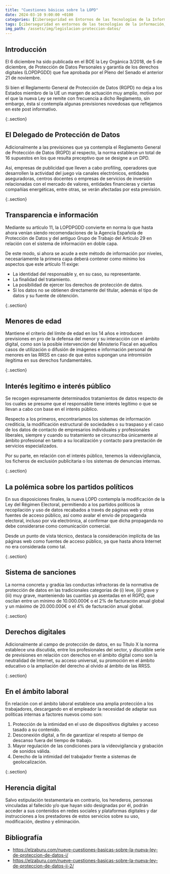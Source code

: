 ```yaml
---
title: "Cuestiones básicas sobre la LOPD"
date: 2024-03-10 9:00:00 +0100
categories: [Ciberseguridad en Entornos de las Tecnologías de la Información, Normativa de Ciberseguridad]
tags: [ciberseguridad en entornos de las tecnologías de la información, normativa de ciberseguridad]
img_path: /assets/img/legislacion-proteccion-datos/
---
```


## Introducción

El 6 diciembre ha sido publicada en el BOE la Ley Orgánica 3/2018, de 5 de diciembre, de Protección de Datos Personales y garantía de los derechos digitales (LOPDPGDD) que fue aprobada por el Pleno del Senado el anterior 21 de noviembre.

Si bien el Reglamento General de Protección de Datos (RGPD) no deja a los Estados miembro de la UE un margen de actuación muy amplio, motivo por el que la nueva Ley se remite con frecuencia a dicho Reglamento, sin embargo, ésta sí contempla algunas previsiones novedosas que reflejamos en este post informativo.

{:.section}
## El Delegado de Protección de Datos

Adicionalmente a las previsiones que ya contempla el Reglamento General de Protección de Datos (RGPD) al respecto, la norma establece un total de 16 supuestos en los que resulta preceptivo que se designe a un DPD.

Así, empresas de publicidad que lleven a cabo profiling, operadores que desarrollen la actividad del juego vía canales electrónicos, entidades aseguradoras, centros docentes o empresas de servicios de inversión relacionadas con el mercado de valores, entidades financieras y ciertas compañías energéticas, entre otras, se verán afectadas por esta previsión.

{:.section}
## Transparencia e información

Mediante su artículo 11, la LOPDPGDD convierte en norma lo que hasta ahora venían siendo recomendaciones de la Agencia Española de Protección de Datos y del antiguo Grupo de Trabajo del Artículo 29 en relación con el sistema de información en doble capa.

De este modo, si ahora se acude a este método de información por niveles, necesariamente la primera capa deberá contener como mínimo los aspectos que este artículo 11 exige:

- La identidad del responsable y, en su caso, su representante.
- La finalidad del tratamiento.
- La posibilidad de ejercer los derechos de protección de datos.
- Si los datos no se obtienen directamente del titular, además el tipo de datos y su fuente de obtención.

{:.section}
## Menores de edad

Mantiene el criterio del límite de edad en los 14 años e introducen previsiones en pro de la defensa del menor y su interacción con el ámbito digital, como son la posible intervención del Ministerio Fiscal en aquellos casos de utilización o difusión de imágenes e información personal de menores en las RRSS en caso de que estos supongan una intromisión ilegítima en sus derechos fundamentales.

{:.section}
## Interés legítimo e interés público

Se recogen expresamente determinados tratamientos de datos respecto de los cuales se presume que el responsable tiene interés legítimo o que se llevan a cabo con base en el interés público.

Respecto a los primeros, encontraríamos los sistemas de información crediticia, la modificación estructural de sociedades o su traspaso y el caso de los datos de contacto de empresarios individuales y profesionales liberales, siempre y cuando su tratamiento se circunscriba únicamente al ámbito profesional en tanto a su localización y contacto para prestación de servicios especializados.

Por su parte, en relación con el interés público, tenemos la videovigilancia, los ficheros de exclusión publicitaria o los sistemas de denuncias internas.

{:.section}
## La polémica sobre los partidos políticos

En sus disposiciones finales, la nueva LOPD contempla la modificación de la Ley del Régimen Electoral, permitiendo a los partidos políticos la recopilación y uso de datos recabados a través de páginas web y otras fuentes de acceso público, así como avalar el envío de propaganda electoral, incluso por vía electrónica, al confirmar que dicha propaganda no debe considerarse como comunicación comercial.

Desde un punto de vista técnico, destaca la consideración implícita de las páginas web como fuentes de acceso público, ya que hasta ahora Internet no era considerada como tal.

{:.section}
## Sistema de sanciones

La norma concreta y gradúa las conductas infractoras de la normativa de protección de datos en las tradicionales categorías de (i) leve, (ii) grave y (iii) muy grave, manteniendo las cuantías ya asentadas en el RGPD, que oscilan entre un mínimo de 10.000.000€ o el 2% de facturación anual global y un máximo de 20.000.000€ o el 4% de facturación anual global.

{:.section}
## Derechos digitales

Adicionalmente al campo de protección de datos, en su Título X la norma establece una discutida, entre los profesionales del sector, y discutible serie de previsiones en relación con derechos en el ámbito digital como son la neutralidad de Internet, su acceso universal, su promoción en el ámbito educativo o la ampliación del derecho al olvido al ámbito de las RRSS.

{:.section}
## En el ámbito laboral

En relación con el ámbito laboral establece una amplia protección a los trabajadores, descargando en el empleador la necesidad de adaptar sus políticas internas a factores nuevos como son:

1. Protección de la intimidad en el uso de dispositivos digitales y acceso tasado a su contenido.
1. Desconexión digital, a fin de garantizar el respeto al tiempo de descanso fuera del tiempo de trabajo.
1. Mayor regulación de las condiciones para la videovigilancia y grabación de sonidos válida.
1. Derecho de la intimidad del trabajador frente a sistemas de geolocalización.

{:.section}
## Herencia digital

Salvo estipulación testamentaria en contrario, los herederos, personas vinculadas al fallecido y/o que hayan sido designadas por él, podrán acceder a sus contenidos en redes sociales y plataformas digitales y dar instrucciones a los prestadores de estos servicios sobre su uso, modificación, destino y eliminación.

## Bibliografía

- <https://elzaburu.com/nueve-cuestiones-basicas-sobre-la-nueva-ley-de-proteccion-de-datos-i/>
- <https://elzaburu.com/nueve-cuestiones-basicas-sobre-la-nueva-ley-de-proteccion-de-datos-ii-2/>
